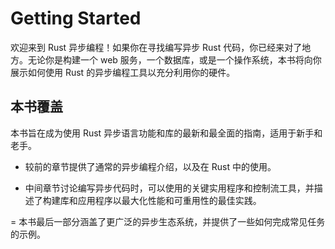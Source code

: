 # Getting Started

欢迎来到 Rust 异步编程！如果你在寻找编写异步 Rust 代码，你已经来对了地方。无论你是构建一个 web 服务，一个数据库，或是一个操作系统，本书将向你展示如何使用 Rust 的异步编程工具以充分利用你的硬件。

## 本书覆盖

本书旨在成为使用 Rust 异步语言功能和库的最新和最全面的指南，适用于新手和老手。

- 较前的章节提供了通常的异步编程介绍，以及在 Rust 中的使用。

- 中间章节讨论编写异步代码时，可以使用的关键实用程序和控制流工具，并描述了构建库和应用程序以最大化性能和可重用性的最佳实践。

= 本书最后一部分涵盖了更广泛的异步生态系统，并提供了一些如何完成常见任务的示例。
